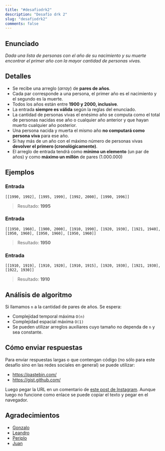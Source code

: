 ```yaml
---
title: "#desafiodrk2"
description: "Desafío drk 2"
slug: "desafiodrk2"
comments: false
---
```


## Enunciado

_Dada una lista de personas con el año de su nacimiento y su muerte encontrar el primer año con la mayor cantidad de personas vivas._

## Detalles

- Se recibe una arreglo (_array_) de **pares de años**.
- Cada par corresponde a una persona, el primer año es el nacimiento y el segundo es la muerte.
- Todos los años están entre **1900 y 2000, inclusive**.
- La entrada **siempre es válida** según la reglas del enunciado.
- La cantidad de personas vivas el enésimo año se computa como el total de personas nacidas ese año o cualquier año anterior y que hayan muerto cualquier año posterior.
- Una persona nacida y muerta el mismo año **no computará como persona viva** para ese año.
- Si hay más de un año con el máximo número de personas vivas **devolver el primero (cronológicamente)**.
- El arreglo de entrada tendrá como **mínimo un elemento** (un par de años) y como **máximo un millón** de pares (1.000.000)

## Ejemplos

### Entrada
```
[[1990, 1992], [1995, 1999], [1992, 2000], [1990, 1996]]
```
> Resultado: **1995**

### Entrada
```
[[1950, 1960], [1900, 2000], [1910, 1990], [1920, 1930], [1921, 1940], [1950, 1960], [1950, 1960], [1950, 1960]]
```
> Resultado: **1950**

### Entrada
```
[[1910, 1919], [1910, 1920], [1910, 1915], [1920, 1930], [1921, 1930], [1922, 1930]]
```
> Resultado: **1910**

## Análisis de algoritmo

Si llamamos `n` a la cantidad de pares de años.
Se espera:

- Complejidad temporal máxima `O(n)`
- Complejidad espacial máxima `O(1)`
- Se pueden utilizar arreglos auxiliares cuyo tamaño no dependa de `n` y sea constante.

## Cómo enviar respuestas

Para enviar respuestas largas o que contengan código (no sólo para este desafío sino en las redes sociales en general) se puede utilizar:

- https://pastebin.com/
- https://gist.github.com/

Luego pegar la URL en un comentario de [este post de Instagram](https://www.instagram.com/p/CZa6uZ5gRgz/).
Aunque luego no funcione como enlace se puede copiar el texto y pegar en el navegador.

## Agradecimientos

- [Gonzalo](https://gzalo.com/)
- [Leandro](https://www.instagram.com/elbloquetecno/)
- [Periplo](https://www.tiktok.com/@per1pl0)
- [Juan](https://www.instagram.com/jota.eme.eme/)
